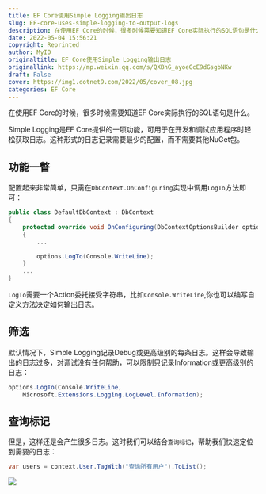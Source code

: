 ```yaml
---
title: EF Core使用Simple Logging输出日志
slug: EF-core-uses-simple-logging-to-output-logs
description: 在使用EF Core的时候，很多时候需要知道EF Core实际执行的SQL语句是什么。
date: 2022-05-04 15:56:21
copyright: Reprinted
author: MyIO
originaltitle: EF Core使用Simple Logging输出日志
originallink: https://mp.weixin.qq.com/s/QXBhG_ayoeCcE9dGsgbNKw
draft: False
cover: https://img1.dotnet9.com/2022/05/cover_08.jpg
categories: EF Core
---
```


在使用EF Core的时候，很多时候需要知道EF Core实际执行的SQL语句是什么。

Simple Logging是EF Core提供的一项功能，可用于在开发和调试应用程序时轻松获取日志。这种形式的日志记录需要最少的配置，而不需要其他NuGet包。

## 功能一瞥

配置起来非常简单，只需在`DbContext.OnConfiguring`实现中调用`LogTo`方法即可：

```csharp
public class DefaultDbContext : DbContext
{
    protected override void OnConfiguring(DbContextOptionsBuilder options)
    {
        ...

        options.LogTo(Console.WriteLine);
    }
    ...
}
```

`LogTo`需要一个Action委托接受字符串，比如`Console.WriteLine`,你也可以编写自定义方法决定如何输出日志。

## 筛选

默认情况下，Simple Logging记录Debug或更高级别的每条日志。这样会导致输出的日志过多，对调试没有任何帮助，可以限制只记录Information或更高级别的日志：

```csharp
options.LogTo(Console.WriteLine, 
    Microsoft.Extensions.Logging.LogLevel.Information);
```

## 查询标记

但是，这样还是会产生很多日志。这时我们可以结合`查询标记`，帮助我们快速定位到需要的日志：

```csharp
var users = context.User.TagWith("查询所有用户").ToList();
```

![](https://img1.dotnet9.com/2022/05/0801.jpg)
